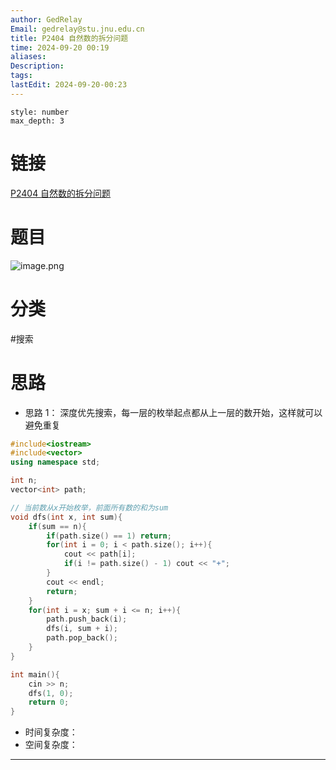 ```yaml
---
author: GedRelay
Email: gedrelay@stu.jnu.edu.cn
title: P2404 自然数的拆分问题
time: 2024-09-20 00:19
aliases: 
Description: 
tags: 
lastEdit: 2024-09-20-00:23
---
```


```toc
style: number
max_depth: 3
```

# 链接
[P2404 自然数的拆分问题](https://www.luogu.com.cn/problem/P2404) 

# 题目
![image.png](https://ged-pic-bed.oss-cn-guangzhou.aliyuncs.com/img/202409200019021.png)


# 分类
#搜索 

# 思路
- 思路 1：
深度优先搜索，每一层的枚举起点都从上一层的数开始，这样就可以避免重复


```cpp
#include<iostream>
#include<vector>
using namespace std;

int n;
vector<int> path;

// 当前数从x开始枚举，前面所有数的和为sum
void dfs(int x, int sum){
    if(sum == n){
        if(path.size() == 1) return;
        for(int i = 0; i < path.size(); i++){
            cout << path[i];
            if(i != path.size() - 1) cout << "+";
        }
        cout << endl;
        return;
    }
    for(int i = x; sum + i <= n; i++){
        path.push_back(i);
        dfs(i, sum + i);
        path.pop_back();
    }
}

int main(){
    cin >> n;
    dfs(1, 0);
    return 0;
}
```


- 时间复杂度：
- 空间复杂度：


---

